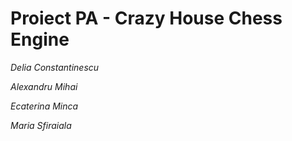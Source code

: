 # Proiect PA - Crazy House Chess Engine

_Delia Constantinescu_

_Alexandru Mihai_ 

_Ecaterina Minca_ 

_Maria Sfiraiala_
